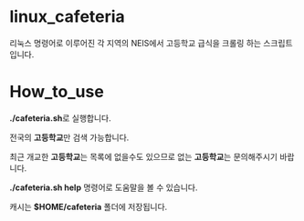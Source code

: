 # linux_cafeteria
리눅스 명령어로 이루어진 각 지역의 NEIS에서 고등학교 급식을 크롤링 하는 스크립트입니다.

# How_to_use
**./cafeteria.sh**로 실행합니다.

전국의 **고등학교**만 검색 가능합니다.

최근 개교한 **고등학교**는 목록에 없을수도 있으므로 없는 **고등학교**는 문의해주시기 바랍니다.

**./cafeteria.sh help** 명령어로 도움말을 볼 수 있습니다.

캐시는 **$HOME/cafeteria** 폴더에 저장됩니다.
